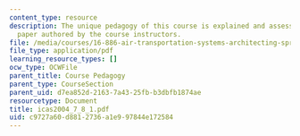 ```yaml
---
content_type: resource
description: The unique pedagogy of this course is explained and assessed in this
  paper authored by the course instructors.
file: /media/courses/16-886-air-transportation-systems-architecting-spring-2004/c9727a60d8812736a1e997844e172584_icas2004_7_8_1.pdf
file_type: application/pdf
learning_resource_types: []
ocw_type: OCWFile
parent_title: Course Pedagogy
parent_type: CourseSection
parent_uid: d7ea852d-2163-7a43-25fb-b3dbfb1874ae
resourcetype: Document
title: icas2004_7_8_1.pdf
uid: c9727a60-d881-2736-a1e9-97844e172584
---
```

